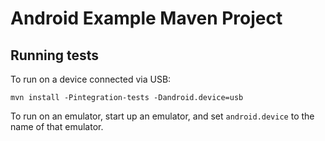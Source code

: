 # Android Example Maven Project

## Running tests

To run on a device connected via USB:

    mvn install -Pintegration-tests -Dandroid.device=usb

To run on an emulator, start up an emulator, and set `android.device` to the name of that emulator.
